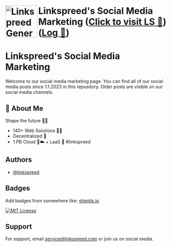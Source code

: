 # <img align="left" alt="Linkspreed General" width="100px" src="https://www.linkspreed.com/themes/wondertag/img/logo.png" draggable="false" /> Linkspreed's Social Media Marketing ([Click to visit LS 🚀](https://www.linkspreed.com/))([Log 🚀](https://github.com/linkspreed/General_Linkspreed/blob/main/log.md))

# Linkspreed's Social Media Marketing

Welcome to our social media marketing page. You can find all of our social media posts since 1.1.2023 in this repository. Older posts are visible on our social media channels.

## 🚀 About Me
Shape the future 🚀🧡
- 140+ Web Solutions 🌱💬
- Decentralized 💯
- 1 PB Cloud 📱☁️ + LaaS 🎉
#linkspreed


## Authors

- [@linkspreed](https://www.github.com/linkspreed)


## Badges

Add badges from somewhere like: [shields.io](https://shields.io/)

[![MIT License](https://img.shields.io/badge/License-MIT-green.svg)](https://choosealicense.com/licenses/mit/)

## Support

For support, email service@linkspreed.com or join us on social media.

